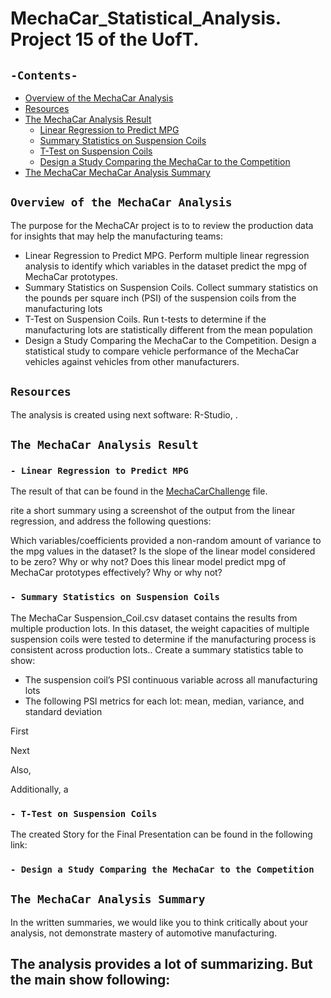 # MechaCar_Statistical_Analysis. Project 15 of the UofT.
## `-Contents-`	
	
- [Overview of the MechaCar Analysis](#overview-of-the-MechaCar-Analysis)	
- [Resources](#resources)	
- [The MechaCar Analysis Result](#The-MechaCar-Analysis-Result)
  - [Linear Regression to Predict MPG](#Linear-Regression-to-Predict-MPG)	
  - [Summary Statistics on Suspension Coils](#Summary-Statistics-on-Suspension-Coils)
  - [T-Test on Suspension Coils](#T-Test-on-Suspension-Coils)
  - [Design a Study Comparing the MechaCar to the Competition](#Design-a-Study-Comparing-the-MechaCar-to-the-Competition)
- [The MechaCar MechaCar Analysis Summary](#Bikesharing-Analysis-Summary)	
## `Overview of the MechaCar Analysis`	
	
The purpose for the MechaCAr project is to to review the production data for insights that may help the manufacturing teams:
  - Linear Regression to Predict MPG. Perform multiple linear regression analysis to identify which variables in the dataset predict the mpg of MechaCar prototypes.
  - Summary Statistics on Suspension Coils. Collect summary statistics on the pounds per square inch (PSI) of the suspension coils from the manufacturing lots
  - T-Test on Suspension Coils. Run t-tests to determine if the manufacturing lots are statistically different from the mean population
  - Design a Study Comparing the MechaCar to the Competition. Design a statistical study to compare vehicle performance of the MechaCar vehicles against vehicles from other manufacturers. 

## `Resources`	
The analysis is created using next software: R-Studio, .	
## `The MechaCar Analysis Result`	
### `- Linear Regression to Predict MPG`	
The result of that can be found in the [MechaCarChallenge](./MechaCarChallenge.R) file.	

rite a short summary using a screenshot of the output from the linear regression, and address the following questions:

Which variables/coefficients provided a non-random amount of variance to the mpg values in the dataset?
Is the slope of the linear model considered to be zero? Why or why not?
Does this linear model predict mpg of MechaCar prototypes effectively? Why or why not?

### `- Summary Statistics on Suspension Coils`	

The MechaCar Suspension_Coil.csv dataset contains the results from multiple production lots. In this dataset, the weight capacities of multiple suspension coils were tested to determine if the manufacturing process is consistent across production lots.. Create a summary statistics table to show:

- The suspension coil’s PSI continuous variable across all manufacturing lots
- The following PSI metrics for each lot: mean, median, variance, and standard deviation

First 

Next 

Also, 

Additionally, a

### `- T-Test on Suspension Coils`	

The created Story for the Final Presentation can be found in the following link:

### `- Design a Study Comparing the MechaCar to the Competition`	


## `The MechaCar Analysis Summary`	

In the written summaries, we would like you to think critically about your analysis, not demonstrate mastery of automotive manufacturing.

The analysis provides a lot of summarizing. 
But the main show following:
- 

